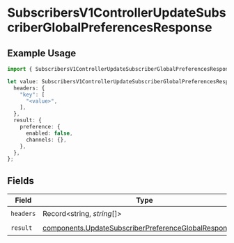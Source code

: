 # SubscribersV1ControllerUpdateSubscriberGlobalPreferencesResponse

## Example Usage

```typescript
import { SubscribersV1ControllerUpdateSubscriberGlobalPreferencesResponse } from "@novu/api/models/operations";

let value: SubscribersV1ControllerUpdateSubscriberGlobalPreferencesResponse = {
  headers: {
    "key": [
      "<value>",
    ],
  },
  result: {
    preference: {
      enabled: false,
      channels: {},
    },
  },
};
```

## Fields

| Field                                                                                                                            | Type                                                                                                                             | Required                                                                                                                         | Description                                                                                                                      |
| -------------------------------------------------------------------------------------------------------------------------------- | -------------------------------------------------------------------------------------------------------------------------------- | -------------------------------------------------------------------------------------------------------------------------------- | -------------------------------------------------------------------------------------------------------------------------------- |
| `headers`                                                                                                                        | Record<string, *string*[]>                                                                                                       | :heavy_check_mark:                                                                                                               | N/A                                                                                                                              |
| `result`                                                                                                                         | [components.UpdateSubscriberPreferenceGlobalResponseDto](../../models/components/updatesubscriberpreferenceglobalresponsedto.md) | :heavy_check_mark:                                                                                                               | N/A                                                                                                                              |